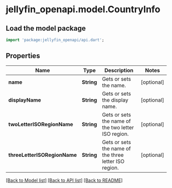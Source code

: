 # jellyfin_openapi.model.CountryInfo

## Load the model package
```dart
import 'package:jellyfin_openapi/api.dart';
```

## Properties
Name | Type | Description | Notes
------------ | ------------- | ------------- | -------------
**name** | **String** | Gets or sets the name. | [optional] 
**displayName** | **String** | Gets or sets the display name. | [optional] 
**twoLetterISORegionName** | **String** | Gets or sets the name of the two letter ISO region. | [optional] 
**threeLetterISORegionName** | **String** | Gets or sets the name of the three letter ISO region. | [optional] 

[[Back to Model list]](../README.md#documentation-for-models) [[Back to API list]](../README.md#documentation-for-api-endpoints) [[Back to README]](../README.md)


